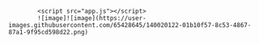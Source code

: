 <html lang="en">
  <head>
    <meta charset="utf-8" />
    <title>Birthday Countdown</title>
    <link rel="stylesheet" href="styles.css" />
  </head>
  <body>
    <h1 id="time-left"></h1>

            <script src="app.js"></script>
            ![image]![image](https://user-images.githubusercontent.com/65428645/140020122-01b10f57-8c53-4867-87a1-9f95cd598d22.png)

            
  </body>
</html>
